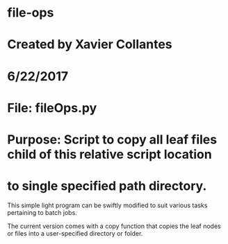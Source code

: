 # file-ops
# Created by Xavier Collantes
# 6/22/2017
# File: fileOps.py
# Purpose: Script to copy all leaf files child of this relative script location
# to single specified path directory.  

This simple light program can be swiftly modified to suit various tasks pertaining to batch jobs.  

The current version comes with a copy function that copies the leaf nodes or files into a user-specified directory or folder.  
